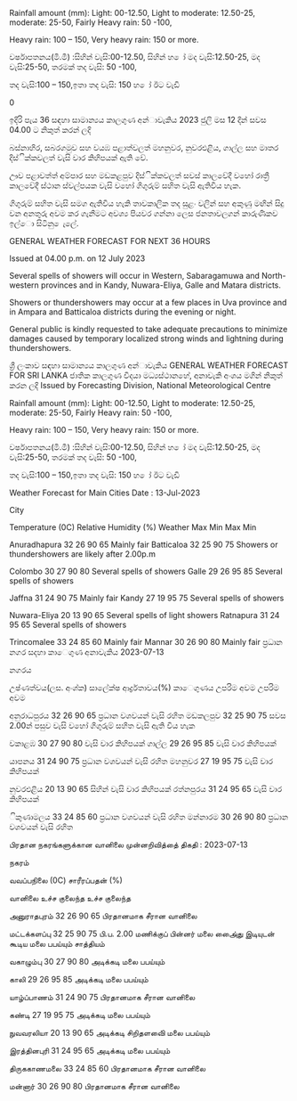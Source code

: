Rainfall amount (mm): Light: 00-12.50, Light to moderate: 12.50-25, moderate: 25-50, Fairly Heavy rain: 50 -100,

Heavy rain: 100 – 150, Very heavy rain: 150 or more.

වර්ෂාපතනය(මි.මී) :සිහින් වැසි:00-12.50, සිහින් හ ෝ මද වැසි:12.50-25, මද වැසි:25-50, තරමක් තද වැසි: 50 -100,

තද වැසි:100 – 150,ඉතා තද වැසි: 150 හ ෝ ඊට වැඩි

0

ඉදිරි පැය 36 සඳහා සාමාන්‍යය කාලගුණ අන්‍ාවැකිය 2023 ජුලි මස 12 දින්‍ සවස 04.00 ට නිකුත් කරන්‍ ලදි

බස්නාහිර, සබරගමුව සහ වයඹ පළාත්වලත් මහනුවර, නුවරඑළිය, ගාල්ල සහ මාතර දිස්ික්කවලත් වැසි වාර කිහිපයක් ඇති වේ.

ඌව පළාවත්ත් අම්පාර සහ මඩකළපුව දිස්ික්කවලත් සවස් කාලවේදී වහෝ රාත්‍රී කාලවේදී ස්ථාන ස්වල්පයක වැසි වහෝ ගිගුරුම් සහිත වැසි ඇතිවිය හැක.

ගිගුරුම් සහිත වැසි සමග ඇතිවිය හැකි තාවකාලික තද සුළං වලින් සහ අකුණු මඟින් සිදු වන අනතුරු අවම කර ගැනීමට අවශ්‍ය පියවර ගන්නා ලෙස ජනතාවලගන් කාරුණිකව ඉල්ො සිටිනු ෙැලේ.

GENERAL WEATHER FORECAST FOR NEXT 36 HOURS

Issued at 04.00 p.m. on 12 July 2023

Several spells of showers will occur in Western, Sabaragamuwa and North-western provinces and in Kandy, Nuwara-Eliya, Galle and Matara districts.

Showers or thundershowers may occur at a few places in Uva province and in Ampara and Batticaloa districts during the evening or night.

General public is kindly requested to take adequate precautions to minimize damages caused by temporary localized strong winds and lightning during thundershowers.

ශ්‍රී ලංකාව සඳහා සාමාන්‍යය කාලගුණ අන්‍ාවැකිය GENERAL WEATHER FORECAST FOR SRI LANKA ජාතික කාලගුණ විදයා මධ්‍යස්ථානහේ, අනාවැකි අංශය මගින් නිකුත් කරන ලදි Issued by Forecasting Division, National Meteorological Centre

Rainfall amount (mm): Light: 00-12.50, Light to moderate: 12.50-25, moderate: 25-50, Fairly Heavy rain: 50 -100,

Heavy rain: 100 – 150, Very heavy rain: 150 or more.

වර්ෂාපතනය(මි.මී) :සිහින් වැසි:00-12.50, සිහින් හ ෝ මද වැසි:12.50-25, මද වැසි:25-50, තරමක් තද වැසි: 50 -100,

තද වැසි:100 – 150,ඉතා තද වැසි: 150 හ ෝ ඊට වැඩි

Weather Forecast for Main Cities Date : 13-Jul-2023

City

Temperature (0C) Relative Humidity (%) Weather Max Min Max Min

Anuradhapura 32 26 90 65 Mainly fair Batticaloa 32 25 90 75 Showers or thundershowers are likely after 2.00p.m

Colombo 30 27 90 80 Several spells of showers Galle 29 26 95 85 Several spells of showers

Jaffna 31 24 90 75 Mainly fair Kandy 27 19 95 75 Several spells of showers

Nuwara-Eliya 20 13 90 65 Several spells of light showers Ratnapura 31 24 95 65 Several spells of showers

Trincomalee 33 24 85 60 Mainly fair Mannar 30 26 90 80 Mainly fair ප්‍රධාන නගර සදහා කාෙගුණ අනාවැකිය 2023-07-13

නගරය

උෂ්ණත්වය(ලස. අංශ්‍ක) සාලේක්ෂ ආර්ද්‍රතාවය(%) කාෙගුණය උපරිම අවම උපරිම අවම

අනුරාධපුරය 32 26 90 65 ප්‍රධාන වශවයන් වැසි රහිත මඩකලපුව 32 25 90 75 සවස 2.00න් පසුව වැසි වහෝ ගිගුරුම් සහිත වැසි ඇති විය හැක

වකාළඹ 30 27 90 80 වැසි වාර කිහිපයක් ගාල්ල 29 26 95 85 වැසි වාර කිහිපයක්

යාපනය 31 24 90 75 ප්‍රධාන වශවයන් වැසි රහිත මහනුවර 27 19 95 75 වැසි වාර කිහිපයක්

නුවරඑළිය 20 13 90 65 සිහින් වැසි වාර කිහිපයක් රත්නපුරය 31 24 95 65 වැසි වාර කිහිපයක්

ිකුණාමලය 33 24 85 60 ප්‍රධාන වශවයන් වැසි රහිත මන්නාරම 30 26 90 80 ප්‍රධාන වශවයන් වැසි රහිත

பிரதான நகரங்களுக்கான வானிலை முன்னறிவித்தை் திகதி : 2023-07-13

நகரம்

வவப்பநிலை (0C) சாரீரப்பதன் (%)

வானிலை உச்ச குலைந்த உச்ச குலைந்த

அனுராதபுரம் 32 26 90 65 பிரதானமாக சீரான வானிலை

மட்டக்களப்பு 32 25 90 75 பி.ப. 2.00 மணிக்குப் பின்னர் மலை அை்ைது இடியுடன் கூடிய மலை பபய்யும் சாத்தியம்

வகாழும்பு 30 27 90 80 அடிக்கடி மலை பபய்யும்

காலி 29 26 95 85 அடிக்கடி மலை பபய்யும்

யாழ்ப்பாணம் 31 24 90 75 பிரதானமாக சீரான வானிலை

கண்டி 27 19 95 75 அடிக்கடி மலை பபய்யும்

நுவவரலியா 20 13 90 65 அடிக்கடி சிறிதளவிை் மலை பபய்யும்

இரத்தினபுரி 31 24 95 65 அடிக்கடி மலை பபய்யும்

திருககாணமலை 33 24 85 60 பிரதானமாக சீரான வானிலை

மன்னார் 30 26 90 80 பிரதானமாக சீரான வானிலை